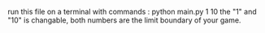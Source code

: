 run this file on a terminal with commands : python main.py 1 10
the "1" and "10" is changable, both numbers are the limit boundary of your game.
